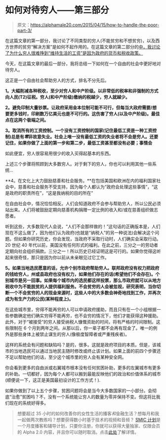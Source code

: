 # 如何对待穷人——第三部分

> 原文：<https://alphamale20.com/2015/04/15/how-to-handle-the-poor-part-3/>

在这篇文章的第一部分，我讨论了不同类型的穷人(不能贫穷和不想贫穷)，以及西方世界的贫穷“解决方案”是如何不起作用的。在这篇文章的第二部分的[中，我讨论了为什么穷人很难挣到“维持生活的工资”是因为政府的货币和税收政策。](https://calebjonesblog.com/how-to-handle-the-poor-part-2/)

今天，在这篇文章的最后一部分，我将总结一下如何在一个自由的社会中更好地对待穷人。

这正是一个自由社会帮助穷人的方式，排名不分先后。

**1。大幅削减各种税收，至少对穷人和中产阶级。以非常低的税率和非强制的方式向人民(T2)征税。穷人(和中产阶级)缴纳的税越少，穷人就越少。**

**2。避免印制大量钞票。让政府采用金本位制可能不可行，但每当大政府需要/想要更多钱时，印刷数万亿美元也是不可行的。这伤害了穷人(以及中产阶级)。最佳点在这两个极端之间。**

**3。取消所有的工资控制。一个没有工资控制的国家(记住最低工资是一种工资控制)总是有*零*非故意失业。社会上唯一没有最低工资的失业者将不会是穷人。还要记住，如果你做了上面的第一步和第二步，最低工资甚至都没有必要；事情会**

如此便宜，穷人很容易用很少的收入买得起基本的东西。

上述三个步骤将照顾到大多数穷人。对于剩下的穷人，你也可以利用其他一些系统...

**4。在文化上大力鼓励慈善和社会服务。**在包括美国和欧洲在内的福利国家社会中，慈善和社会服务不受支持，因为每个人都认为“政府会处理这些事情”，“这是政府的职责所在”，“这是我纳税的目的所在”

在自由社会中，情况恰恰相反。人们会知道政府不会参与帮助穷人，所以公民必须站出来。人们将被鼓励定期向慈善机构捐赠一定比例的收入和/或在慈善组织做志愿者。

听到这些，大多数现代人会说，“人们不会那样做的！”这句话的正确版本是，人们现在不这么做了，因为他们认为政府(也就是“纳税人”的另一种说法)会解决这个问题。但如果你研究历史，你会发现，当政府不采取行动时，人们确实会采取行动。20 世纪 40 年代以前，美国没有任何形式的福利。在此之前，三分之一的劳动者定期向社会组织捐款。三分之一！所以历史已经证明这是可行的。如果你觉得这听起来很奇怪，那只是因为你以前从未亲眼见过它工作。

**5。如果当地选民愿意的话，允许个别市政府帮助穷人。联邦政府没有权力把政府的钱给穷人，州或县政府也没有权力，如果他们存在的话(希望他们不会存在)。个别城市是另一回事。如果每个城市内的选民都这样投票，那么市政府就可以从地方税收中为不能脱贫的人提供福利服务。不会贫穷的人会被忽视，研究表明，当你切断一个不会贫穷的人的现金来源时，这些人中的大多数会神奇地找到工作，并再次成为有生产力的公民(某种程度上)。**

在这些城市里，穷得不能再穷的人可以申请政府援助，而且只有在一个小组根据一些参数确定他们确实穷得不能再穷，也不会穷的情况下，他们才能获得这种援助。此外，对于“被接受”的穷人接受纳税人慷慨资助的时间，将有严格的时间限制。这些限制在 6 个月到两年之间。从那以后，你一辈子都不会再有现金了。唯一的例外是那些身体上被禁止谋生的穷人(像极度智障者或严重残疾者)。

这样的系统会有问题和缺陷吗？是的，很多。这就是政府项目的本质。但是，该城市的当地选民可以通过当地民主随时修改或终止该计划。如果上面的前四个步骤还不足以帮助他们的话，至少这个城市里的穷人会有某种安全网。

你会看到更多的自由派或右翼城市根本没有任何贫困补助，更多的左翼城市有更多的补助。一切都好，因为每个人都可以搬到最能反映他们的政治和价值体系的城市(顺便说一下，这正是美国最初设计的工作方式！).

如果你做到了以上五个步骤，贫困问题将会是当今大多数国家的一小部分。会彻底“治愈”贫困吗？不，没有一个系统能让穷人的数量为零并保持不变。但这将比我们现在的系统好得多。

> 想要超过 35 小时的如何改善你的女性生活的播客*和*金融生活？想每月和我一起做两次教练吗？想要获得数小时基于技术的视频和音频？ [SMIC 计划](https://alphamale20.kartra.com/page/vIL17)是一个月度播客和辅导计划，只要你注册，你就可以获得大量独家、仅限会员的 Alpha 2.0 内容，并且你可以随时取消。点击[此处](https://alphamale20.kartra.com/page/vIL17)了解详情。
> 
> 